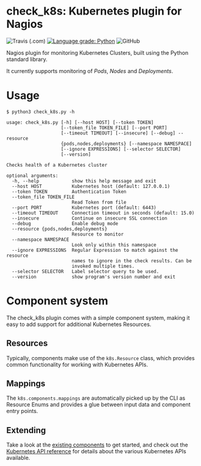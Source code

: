check_k8s: Kubernetes plugin for Nagios
===

![Travis (.com)](https://img.shields.io/travis/com/itrs-group/check_k8s) [![Language grade: Python](https://img.shields.io/lgtm/grade/python/g/ITRS-Group/check_k8s.svg?logo=lgtm&logoWidth=18)](https://lgtm.com/projects/g/ITRS-Group/check_k8s/context:python) ![GitHub](https://img.shields.io/github/license/itrs-group/check_k8s)

Nagios plugin for monitoring Kubernetes Clusters, built using the Python standard library.

It currently supports monitoring of *Pods*, *Nodes* and *Deployments*.

Usage
===

```
$ python3 check_k8s.py -h

usage: check_k8s.py [-h] [--host HOST] [--token TOKEN]
                    [--token_file TOKEN_FILE] [--port PORT]
                    [--timeout TIMEOUT] [--insecure] [--debug] --resource
                    {pods,nodes,deployments} [--namespace NAMESPACE]
                    [--ignore EXPRESSIONS] [--selector SELECTOR]
                    [--version]

Checks health of a Kubernetes cluster

optional arguments:
  -h, --help            show this help message and exit
  --host HOST           Kubernetes host (default: 127.0.0.1)
  --token TOKEN         Authentication Token
  --token_file TOKEN_FILE
                        Read Token from file
  --port PORT           Kubernetes port (default: 6443)
  --timeout TIMEOUT     Connection timeout in seconds (default: 15.0)
  --insecure            Continue on insecure SSL connection
  --debug               Enable debug mode
  --resource {pods,nodes,deployments}
                        Resource to monitor
  --namespace NAMESPACE
                        Look only within this namespace
  --ignore EXPRESSIONS  Regular Expression to match against the resource
                        names to ignore in the check results. Can be
                        invoked multiple times.
  --selector SELECTOR   Label selector query to be used.
  --version             show program's version number and exit

```

Component system
===

The check_k8s plugin comes with a simple component system, making it easy to add support for additional Kubernetes Resources.

Resources
---

Typically, components make use of the `k8s.Resource` class, which provides common functionality for working with Kubernetes APIs.

Mappings
---

The `k8s.components.mappings` are automatically picked up by the CLI as Resource Enums and provides a glue between input data and component
entry points.

Extending
---

Take a look at the [existing components](k8s/components) to get started, and check out the [Kubernetes API reference](https://kubernetes.io/docs/reference/generated/kubernetes-api/v1.15/) for details about the various Kubernetes APIs available.
